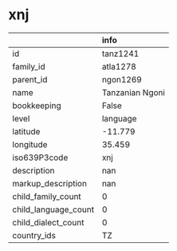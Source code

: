 # xnj
|                      | info            |
|:---------------------|:----------------|
| id                   | tanz1241        |
| family_id            | atla1278        |
| parent_id            | ngon1269        |
| name                 | Tanzanian Ngoni |
| bookkeeping          | False           |
| level                | language        |
| latitude             | -11.779         |
| longitude            | 35.459          |
| iso639P3code         | xnj             |
| description          | nan             |
| markup_description   | nan             |
| child_family_count   | 0               |
| child_language_count | 0               |
| child_dialect_count  | 0               |
| country_ids          | TZ              |